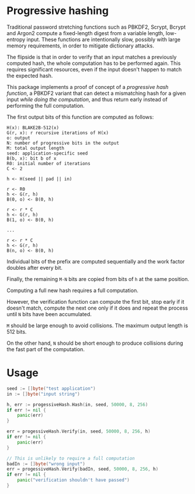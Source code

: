 # Progressive hashing

Traditional password stretching functions such as PBKDF2, Scrypt, Bcrypt and Argon2 compute a fixed-length digest from a variable length, low-entropy input. These functions are intentionally slow, possibly with large memory requirements, in order to mitigate dictionary attacks.

The flipside is that in order to verify that an input matches a previously computed hash, the whole computation has to be performed again. This requires significant resources, even if the input doesn't happen to match the expected hash.

This package implements a proof of concept of a _progressive hash function_, a PBKDF2 variant that can detect a mismatching hash for a given input _while doing the computation_, and thus return early instead of performing the full computation.

The first output bits of this function are computed as follows:

```text
H(x): BLAKE2B-512(x)
G(r, x): r recursive iterations of H(x)
o: output
N: number of progressive bits in the output
M: total output length
seed: application-specific seed
B(b, x): bit b of x
R0: initial number of iterations
C <- 2

h <- H(seed || pad || in)

r <- R0
h <- G(r, h)
B(0, o) <- B(0, h)

r <- r * C
h <- G(r, h)
B(1, o) <- B(0, h)

...

r <- r * C
h <- G(r, h)
B(n, o) <- B(0, h)
```

Individual bits of the prefix are computed sequentially and the work factor doubles after every bit.

Finally, the remaining `M-N` bits are copied from bits of `h` at the same position.

Computing a full new hash requires a full computation.

However, the verification function can compute the first bit, stop early if it doesn't match, compute the next one only if it does and repeat the process until `N` bits have been accumulated.

`M` should be large enough to avoid collisions. The maximum output length is 512 bits.

On the other hand, `N` should be short enough to produce collisions during the fast part of the computation.

# Usage

```go
seed := []byte("test application")
in := []byte("input string")

h, err := progessiveHash.Hash(in, seed, 50000, 8, 256)
if err != nil {
	panic(err)
}

err = progessiveHash.Verify(in, seed, 50000, 8, 256, h)
if err != nil {
	panic(err)
}

// This is unlikely to require a full computation
badIn := []byte("wrong input")
err = progessiveHash.Verify(badIn, seed, 50000, 8, 256, h)
if err != nil {
	panic("verification shouldn't have passed")
}
```
